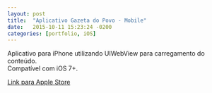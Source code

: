 ```yaml
---
layout: post
title:  "Aplicativo Gazeta do Povo - Mobile"
date:   2015-10-11 15:23:24 -0200
categories: [portfolio, iOS]
---
```


Aplicativo para iPhone utilizando UIWebView para carregamento do conteúdo. 
<br/>Compatível com iOS 7+.

[Link para Apple Store](https://itunes.apple.com/us/app/gazeta-do-povo-mobile/id1031930643?l=pt&ls=1&mt=8)